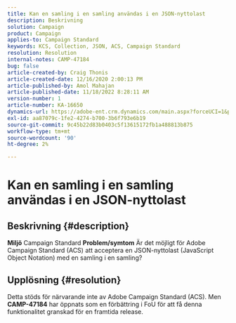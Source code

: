```yaml
---
title: Kan en samling i en samling användas i en JSON-nyttolast
description: Beskrivning
solution: Campaign
product: Campaign
applies-to: Campaign Standard
keywords: KCS, Collection, JSON, ACS, Campaign Standard
resolution: Resolution
internal-notes: CAMP-47184
bug: false
article-created-by: Craig Thonis
article-created-date: 12/16/2020 2:00:13 PM
article-published-by: Amol Mahajan
article-published-date: 11/18/2022 8:28:11 AM
version-number: 1
article-number: KA-16650
dynamics-url: https://adobe-ent.crm.dynamics.com/main.aspx?forceUCI=1&pagetype=entityrecord&etn=knowledgearticle&id=427fb3fd-a63f-eb11-a813-000d3a3038a2
exl-id: aa87079c-1fe2-4274-b700-3b6f793e6b19
source-git-commit: 9c45b22d83b0403c5f13615172fb1a488813b875
workflow-type: tm+mt
source-wordcount: '90'
ht-degree: 2%

---
```


# Kan en samling i en samling användas i en JSON-nyttolast

## Beskrivning {#description}

<b>Miljö</b>
Campaign Standard
<b>Problem/symtom</b>
Är det möjligt för Adobe Campaign Standard (ACS) att acceptera en JSON-nyttolast (JavaScript Object Notation) med en samling i en samling?


## Upplösning {#resolution}


Detta stöds för närvarande inte av Adobe Campaign Standard (ACS). Men <b>CAMP-47184</b> har öppnats som en förbättring i FoU för att få denna funktionalitet granskad för en framtida release.

